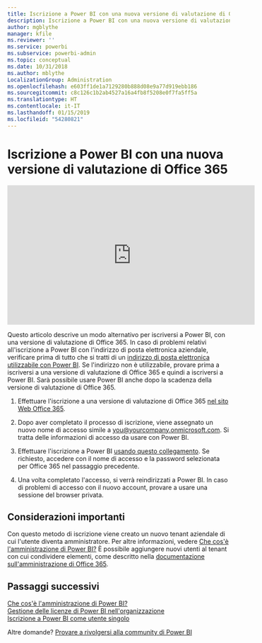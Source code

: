 ```yaml
---
title: Iscrizione a Power BI con una nuova versione di valutazione di Office 365
description: Iscrizione a Power BI con una nuova versione di valutazione di Office 365
author: mgblythe
manager: kfile
ms.reviewer: ''
ms.service: powerbi
ms.subservice: powerbi-admin
ms.topic: conceptual
ms.date: 10/31/2018
ms.author: mblythe
LocalizationGroup: Administration
ms.openlocfilehash: e603ff1de1a7129280b888d08e9a77d919ebb186
ms.sourcegitcommit: c8c126c1b2ab4527a16a4fb8f5208e0f7fa5ff5a
ms.translationtype: HT
ms.contentlocale: it-IT
ms.lasthandoff: 01/15/2019
ms.locfileid: "54280821"
---
```

# <a name="signing-up-for-power-bi-with-a-new-office-365-trial"></a>Iscrizione a Power BI con una nuova versione di valutazione di Office 365

<iframe width="560" height="315" src="https://www.youtube.com/embed/gbSuFST-Nx4?showinfo=0" frameborder="0" allowfullscreen></iframe>

Questo articolo descrive un modo alternativo per iscriversi a Power BI, con una versione di valutazione di Office 365. In caso di problemi relativi all'iscrizione a Power BI con l'indirizzo di posta elettronica aziendale, verificare prima di tutto che si tratti di un [indirizzo di posta elettronica utilizzabile con Power BI](service-self-service-signup-for-power-bi.md#supported-email-addresses). Se l'indirizzo non è utilizzabile, provare prima a iscriversi a una versione di valutazione di Office 365 e quindi a iscriversi a Power BI. Sarà possibile usare Power BI anche dopo la scadenza della versione di valutazione di Office 365.

1. Effettuare l'iscrizione a una versione di valutazione di Office 365 [nel sito Web Office 365](https://go.microsoft.com/fwlink/p/?LinkID=403802).

1. Dopo aver completato il processo di iscrizione, viene assegnato un nuovo nome di accesso simile a you@yourcompany.onmicrosoft.com. Si tratta delle informazioni di accesso da usare con Power BI.

1. Effettuare l'iscrizione a Power BI [usando questo collegamento](https://app.powerbi.com/signupredirect?pbi_source=web). Se richiesto, accedere con il nome di accesso e la password selezionata per Office 365 nel passaggio precedente.

1. Una volta completato l'accesso, si verrà reindirizzati a Power BI. In caso di problemi di accesso con il nuovo account, provare a usare una sessione del browser privata.

## <a name="important-considerations"></a>Considerazioni importanti

Con questo metodo di iscrizione viene creato un nuovo tenant aziendale di cui l'utente diventa amministratore. Per altre informazioni, vedere [Che cos'è l'amministrazione di Power BI?](service-admin-administering-power-bi-in-your-organization.md) È possibile aggiungere nuovi utenti al tenant con cui condividere elementi, come descritto nella [documentazione sull'amministrazione di Office 365](https://support.office.com/en-sg/article/Add-users-individually-to-Office-365---Admin-Help-1970f7d6-03b5-442f-b385-5880b9c256ec?ui=en-US&rs=en-SG&ad=SG).

## <a name="next-steps"></a>Passaggi successivi

[Che cos'è l'amministrazione di Power BI?](service-admin-administering-power-bi-in-your-organization.md)  
[Gestione delle licenze di Power BI nell'organizzazione](service-admin-licensing-organization.md)  
[Iscrizione a Power BI come utente singolo](service-self-service-signup-for-power-bi.md)

Altre domande? [Provare a rivolgersi alla community di Power BI](http://community.powerbi.com/)